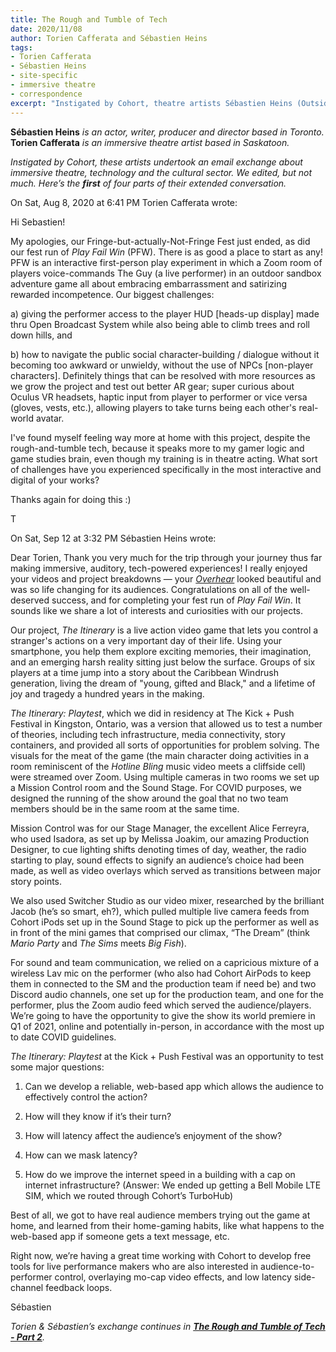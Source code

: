 ```yaml
---
title: The Rough and Tumble of Tech 
date: 2020/11/08 
author: Torien Cafferata and Sébastien Heins
tags:
- Torien Cafferata
- Sébastien Heins
- site-specific
- immersive theatre
- correspondence
excerpt: "Instigated by Cohort, theatre artists Sébastien Heins (Outside the March, Stratford) and Torien Cafferata (It's Not a Box Theatre) undertook an email exchange about immersive theatre, technology and the cultural sector.  We edited, but not much. This is the first of four parts of their extended conversation."
---
```



**Sébastien Heins** *is an actor, writer, producer and director based in Toronto.* <br>**Torien Cafferata** *is an immersive theatre artist based in Saskatoon.* 

*Instigated by Cohort, these artists undertook an email exchange about immersive theatre, technology and the cultural sector.  We edited, but not much. Here’s the **first** of four parts of their extended conversation.*

On Sat, Aug 8, 2020 at 6:41 PM Torien Cafferata wrote:

Hi Sebastien! 

My apologies, our Fringe-but-actually-Not-Fringe Fest just ended, as did our fest run of *Play Fail Win* (PFW). There is as good a place to start as any! PFW is an interactive first-person play experiment in which a Zoom room of players voice-commands The Guy (a live performer) in an outdoor sandbox adventure game all about embracing embarrassment and satirizing rewarded incompetence. Our biggest challenges: 
 
a) giving the performer access to the player HUD [heads-up display] made thru Open Broadcast System while also being able to climb trees and roll down hills, and 

b) how to navigate the public social character-building / dialogue without it becoming too awkward or unwieldy, without the use of NPCs [non-player characters]. Definitely things that can be resolved with more resources as we grow the project and test out better AR gear; super curious about Oculus VR headsets, haptic input from player to performer or vice versa (gloves, vests, etc.), allowing players to take turns being each other's real-world avatar. 
 
I've found myself feeling way more at home with this project, despite the rough-and-tumble tech, because it speaks more to my gamer logic and game studies brain, even though my training is in theatre acting. What sort of challenges have you experienced specifically in the most interactive and digital of your works?
 
Thanks again for doing this :) 
 
T
 
On Sat, Sep 12 at 3:32 PM Sébastien Heins wrote:

Dear Torien,
Thank you very much for the trip through your journey thus far making immersive, auditory, tech-powered experiences! I really enjoyed your videos and project breakdowns — your [*Overhear*](https://vimeo.com/273055640) looked beautiful and was so life changing for its audiences. Congratulations on all of the well-deserved success, and for completing your fest run of *Play Fail Win*. It sounds like we share a lot of interests and curiosities with our projects. 
 
Our project, *The Itinerary* is a live action video game that lets you control a stranger's actions on a very important day of their life. Using your smartphone, you help them explore exciting memories, their imagination, and an emerging harsh reality sitting just below the surface. Groups of six players at a time jump into a story about the Caribbean Windrush generation, living the dream of "young, gifted and Black," and a lifetime of joy and tragedy a hundred years in the making. 

*The Itinerary: Playtest*, which we did in residency at The Kick + Push Festival in Kingston, Ontario, was a version that allowed us to test a number of theories, including tech infrastructure, media connectivity, story containers, and provided all sorts of opportunities for problem solving. The visuals for the meat of the game (the main character doing activities in a room reminiscent of the *Hotline Bling* music video meets a cliffside cell) were streamed over Zoom. Using multiple cameras in two rooms we set up a Mission Control room and the Sound Stage. For COVID purposes, we designed the running of the show around the goal that no two team members should be in the same room at the same time.
 
Mission Control was for our Stage Manager, the excellent Alice Ferreyra, who used Isadora, as set up by Melissa Joakim, our amazing Production Designer, to cue lighting shifts denoting times of day, weather, the radio starting to play, sound effects to signify an audience’s choice had been made, as well as video overlays which served as transitions between major story points. 
 
We also used Switcher Studio as our video mixer, researched by the brilliant Jacob (he’s so smart, eh?), which pulled multiple live camera feeds from Cohort iPods set up in the Sound Stage to pick up the performer as well as in front of the mini games that comprised our climax, “The Dream” (think *Mario Party* and *The Sims* meets *Big Fish*). 
 
For sound and team communication, we relied on a capricious mixture of a wireless Lav mic on the performer (who also had Cohort AirPods to keep them in connected to the SM and the production team if need be) and two Discord audio channels, one set up for the production team, and one for the performer, plus the Zoom audio feed which served the audience/players. We’re going to have the opportunity to give the show its world premiere in Q1 of 2021, online and potentially in-person, in accordance with the most up to date COVID guidelines.
 
*The Itinerary: Playtest* at the Kick + Push Festival was an opportunity to test some major questions: 

1. Can we develop a reliable, web-based app which allows the audience to effectively control the action? 

2. How will they know if it’s their turn? 

3. How will latency affect the audience’s enjoyment of the show? 

4. How can we mask latency? 

5. How do we improve the internet speed in a building with a cap on internet infrastructure? (Answer: We ended up getting a Bell Mobile LTE SIM, which we routed through Cohort’s TurboHub) 
 
Best of all, we got to have real audience members trying out the game at home, and learned from their home-gaming habits, like what happens to the web-based app if someone gets a text message, etc.


Right now, we’re having a great time working with Cohort to develop free tools for live performance makers who are also interested in audience-to-performer control, overlaying mo-cap video effects, and low latency side-channel feedback loops.


Sébastien
 
*Torien & Sébastien’s exchange continues in **<a href="/blog/2020/11/15/exchange_part2/">The Rough and Tumble of Tech - Part 2</a>**.*
 
